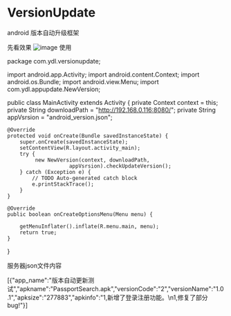 # VersionUpdate
android 版本自动升级框架

先看效果
![image](https://github.com/linglongxin24/VersionUpdate/blob/master/20140721103828975.png)
使用

package com.ydl.versionupdate;

import android.app.Activity;
import android.content.Context;
import android.os.Bundle;
import android.view.Menu;
import com.ydl.appupdate.NewVersion;

public class MainActivity extends Activity {
	private Context context = this;
	private String downloadPath = "http://192.168.0.116:8080/";
	private String appVsrsion = "android_version.json";

	@Override
	protected void onCreate(Bundle savedInstanceState) {
		super.onCreate(savedInstanceState);
		setContentView(R.layout.activity_main);
		try {
			 new NewVersion(context, downloadPath,
						appVsrsion).checkUpdateVersion();
		} catch (Exception e) {
			// TODO Auto-generated catch block
			e.printStackTrace();
		}
	}

	@Override
	public boolean onCreateOptionsMenu(Menu menu) {

		getMenuInflater().inflate(R.menu.main, menu);
		return true;
	}
}

服务器json文件内容

[{"app_name":"版本自动更新测试","apkname":"PassportSearch.apk","versionCode":"2","versionName":"1.0.1","apksize":"277883","apkinfo":"1,新增了登录注册功能。\n1,修复了部分bug!"}]

